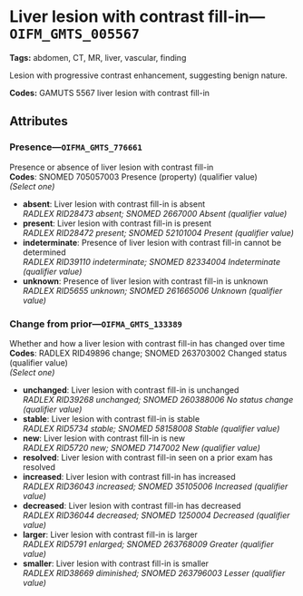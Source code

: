 # Liver lesion with contrast fill-in—`OIFM_GMTS_005567`

**Tags:** abdomen, CT, MR, liver, vascular, finding

Lesion with progressive contrast enhancement, suggesting benign nature.

**Codes:** GAMUTS 5567 liver lesion with contrast fill-in

## Attributes

### Presence—`OIFMA_GMTS_776661`

Presence or absence of liver lesion with contrast fill-in  
**Codes**: SNOMED 705057003 Presence (property) (qualifier value)  
*(Select one)*

- **absent**: Liver lesion with contrast fill-in is absent  
_RADLEX RID28473 absent; SNOMED 2667000 Absent (qualifier value)_
- **present**: Liver lesion with contrast fill-in is present  
_RADLEX RID28472 present; SNOMED 52101004 Present (qualifier value)_
- **indeterminate**: Presence of liver lesion with contrast fill-in cannot be determined  
_RADLEX RID39110 indeterminate; SNOMED 82334004 Indeterminate (qualifier value)_
- **unknown**: Presence of liver lesion with contrast fill-in is unknown  
_RADLEX RID5655 unknown; SNOMED 261665006 Unknown (qualifier value)_

### Change from prior—`OIFMA_GMTS_133389`

Whether and how a liver lesion with contrast fill-in has changed over time  
**Codes**: RADLEX RID49896 change; SNOMED 263703002 Changed status (qualifier value)  
*(Select one)*

- **unchanged**: Liver lesion with contrast fill-in is unchanged  
_RADLEX RID39268 unchanged; SNOMED 260388006 No status change (qualifier value)_
- **stable**: Liver lesion with contrast fill-in is stable  
_RADLEX RID5734 stable; SNOMED 58158008 Stable (qualifier value)_
- **new**: Liver lesion with contrast fill-in is new  
_RADLEX RID5720 new; SNOMED 7147002 New (qualifier value)_
- **resolved**: Liver lesion with contrast fill-in seen on a prior exam has resolved  
- **increased**: Liver lesion with contrast fill-in has increased  
_RADLEX RID36043 increased; SNOMED 35105006 Increased (qualifier value)_
- **decreased**: Liver lesion with contrast fill-in has decreased  
_RADLEX RID36044 decreased; SNOMED 1250004 Decreased (qualifier value)_
- **larger**: Liver lesion with contrast fill-in is larger  
_RADLEX RID5791 enlarged; SNOMED 263768009 Greater (qualifier value)_
- **smaller**: Liver lesion with contrast fill-in is smaller  
_RADLEX RID38669 diminished; SNOMED 263796003 Lesser (qualifier value)_